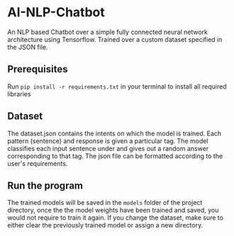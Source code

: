 # AI-NLP-Chatbot
An NLP based Chatbot over a simple fully connected neural network architecture using Tensorflow. Trained over a custom dataset specified in the JSON file.

## Prerequisites
Run `pip install -r requirements.txt` in your terminal to install all required libraries

## Dataset
The dataset.json contains the intents on which the model is trained. Each pattern (sentence) and response is given a particular tag. The model classifies each input sentence under
and gives out a random answer corresponding to that tag. The json file can be formatted according to the user's requirements.

## Run the program
The trained models will be saved in the `models` folder of the project directory, once the the model weights have been trained and saved, you would not require to train it again.
If you change the dataset, make sure to either clear the previously trained model or assign a new directory. 
